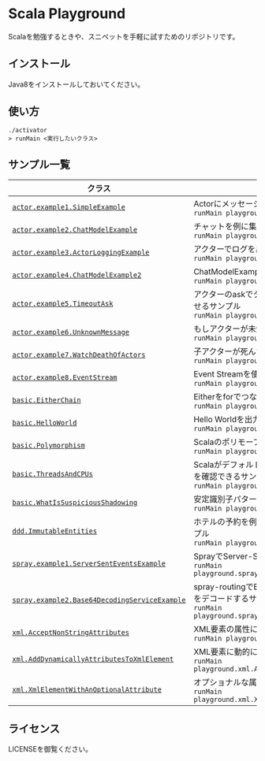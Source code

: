 # Scala Playground

Scalaを勉強するときや、スニペットを手軽に試すためのリポジトリです。

## インストール

Java8をインストールしておいてください。

## 使い方

```
./activator
> runMain <実行したいクラス>
```

## サンプル一覧

<!--begin-->
 クラス | 説明と実行コマンド
-------|----------------
[`actor.example1.SimpleExample`](https://github.com/suin/scala-playground/blob/master/src/main/scala/playground/actor/example1/SimpleExample.scala) | Actorにメッセージを送信するシンプルな例 <br> `runMain playground.actor.example1.SimpleExample` 
[`actor.example2.ChatModelExample`](https://github.com/suin/scala-playground/blob/master/src/main/scala/playground/actor/example2/ChatModelExample.scala) | チャットを例に集約ルートのActorを実行時に生成する方法 <br> `runMain playground.actor.example2.ChatModelExample` 
[`actor.example3.ActorLoggingExample`](https://github.com/suin/scala-playground/blob/master/src/main/scala/playground/actor/example3/ActorLoggingExample.scala) | アクターでログを出力する方法 <br> `runMain playground.actor.example3.ActorLoggingExample` 
[`actor.example4.ChatModelExample2`](https://github.com/suin/scala-playground/blob/master/src/main/scala/playground/actor/example4/ChatModelExample2.scala) | ChatModelExampleに表明を加えたバージョンです <br> `runMain playground.actor.example4.ChatModelExample2` 
[`actor.example5.TimeoutAsk`](https://github.com/suin/scala-playground/blob/master/src/main/scala/playground/actor/example5/TimeoutAsk.scala) | アクターのaskでタイムアウトを超過した場合どうなるかを試せるサンプル <br> `runMain playground.actor.example5.TimeoutAsk` 
[`actor.example6.UnknownMessage`](https://github.com/suin/scala-playground/blob/master/src/main/scala/playground/actor/example6/UnknownMessage.scala) | もしアクターが未知のメッセージを受信したらどうなるか？ <br> `runMain playground.actor.example6.UnknownMessage` 
[`actor.example7.WatchDeathOfActors`](https://github.com/suin/scala-playground/blob/master/src/main/scala/playground/actor/example7/WatchDeathOfActors.scala) | 子アクターが死んだら通知を受け取る例 <br> `runMain playground.actor.example7.WatchDeathOfActors` 
[`actor.example8.EventStream`](https://github.com/suin/scala-playground/blob/master/src/main/scala/playground/actor/example8/EventStream.scala) | Event Streamを使ったメッセージング <br> `runMain playground.actor.example8.EventStream` 
[`basic.EitherChain`](https://github.com/suin/scala-playground/blob/master/src/main/scala/playground/basic/EitherChain.scala) | Eitherをforでつなげる方法 <br> `runMain playground.basic.EitherChain` 
[`basic.HelloWorld`](https://github.com/suin/scala-playground/blob/master/src/main/scala/playground/basic/HelloWorld.scala) | Hello Worldを出力するだけのサンプル <br> `runMain playground.basic.HelloWorld` 
[`basic.Polymorphism`](https://github.com/suin/scala-playground/blob/master/src/main/scala/playground/basic/Polymorphism.scala) | Scalaのポリモーフィズム <br> `runMain playground.basic.Polymorphism` 
[`basic.ThreadsAndCPUs`](https://github.com/suin/scala-playground/blob/master/src/main/scala/playground/basic/ThreadsAndCPUs.scala) | ScalaがデフォルトでCPUの数しかスレッドを作らないことを確認できるサンプル <br> `runMain playground.basic.ThreadsAndCPUs` 
[`basic.WhatIsSuspiciousShadowing`](https://github.com/suin/scala-playground/blob/master/src/main/scala/playground/basic/WhatIsSuspiciousShadowing.scala) | 安定識別子パターン (Stable Identifier Patterns) <br> `runMain playground.basic.WhatIsSuspiciousShadowing` 
[`ddd.ImmutableEntities`](https://github.com/suin/scala-playground/blob/master/src/main/scala/playground/ddd/ImmutableEntities.scala) | ホテルの予約を例に、DDDでImmutableなEntityの実装サンプル <br> `runMain playground.ddd.ImmutableEntities` 
[`spray.example1.ServerSentEventsExample`](https://github.com/suin/scala-playground/blob/master/src/main/scala/playground/spray/example1/ServerSentEventsExample.scala) | SprayでServer-Sent Eventsを実装するサンプル <br> `runMain playground.spray.example1.ServerSentEventsExample` 
[`spray.example2.Base64DecodingServiceExample`](https://github.com/suin/scala-playground/blob/master/src/main/scala/playground/spray/example2/Base64DecodingServiceExample.scala) | spray-routingでBase64エンコードされたHTTPリクエストをデコードするサンプル <br> `runMain playground.spray.example2.Base64DecodingServiceExample` 
[`xml.AcceptNonStringAttributes`](https://github.com/suin/scala-playground/blob/master/src/main/scala/playground/xml/AcceptNonStringAttributes.scala) | XML要素の属性にString以外を使う方法 <br> `runMain playground.xml.AcceptNonStringAttributes` 
[`xml.AddDynamicallyAttributesToXmlElement`](https://github.com/suin/scala-playground/blob/master/src/main/scala/playground/xml/AddDynamicallyAttributesToXmlElement.scala) | XML要素に動的に属性を追加する <br> `runMain playground.xml.AddDynamicallyAttributesToXmlElement` 
[`xml.XmlElementWithAnOptionalAttribute`](https://github.com/suin/scala-playground/blob/master/src/main/scala/playground/xml/XmlElementWithAnOptionalAttribute.scala) | オプショナルな属性を持つXML要素の作り方 <br> `runMain playground.xml.XmlElementWithAnOptionalAttribute` 

<!--end-->

## ライセンス

LICENSEを御覧ください。
